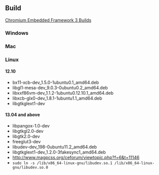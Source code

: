 ## Build

[Chromium Embedded Framework 3 Builds](http://cefbuilds.com/)

### Windows

### Mac

### Linux

#### 12.10

* bx11-xcb-dev_1.5.0-1ubuntu0.1_amd64.deb
* libgl1-mesa-dev_9.0.3-0ubuntu0.2_amd64.deb
* libxxf86vm-dev_1.1.2-1ubuntu0.12.10.1_amd64.deb
* libxcb-glx0-dev_1.8.1-1ubuntu1.1_amd64.deb
* libgtkglext1-dev

#### 13.04 and above

* libpangox-1.0-dev
* libgtkgl2.0-dev
* libgtk2.0-dev
* freeglut3-dev
* libudev-dev_198-0ubuntu11.2_amd64.deb
* libgtkglext1-dev_1.2.0-3fakesync1_amd64.deb
* http://www.magpcss.org/ceforum/viewtopic.php?f=6&t=11146
* `sudo ln -s /lib/x86_64-linux-gnu/libudev.so.1 /lib/x86_64-linux-gnu/libudev.so.0`
